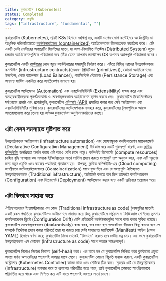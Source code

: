 ```yaml
---
title: কুবারনেটিস (Kubernetes)
status: Completed
category: প্রযুক্তি
tags: ["infrastructure", "fundamental", ""]
---
```


কুবারনেটিস (Kubernetes), প্রায়ই K8s হিসাবে সংক্ষিপ্ত হয়, একটি ওপেন-সোর্স কন্টেইনার অর্কেস্ট্রেটর যা আধুনিক পরিকাঠামোতে [কন্টেইনারাইজড (containerized)](/bn/container/) অ্যাপ্লিকেশনের জীবনচক্রকে স্বয়ংক্রিয় করে। এটি একটি ডেটা সেন্টারের অপারেটিং সিস্টেমের মতো, যা অংশ-বিভাগিত সিস্টেম (Distributed System) জুড়ে চলমান অ্যাপ্লিকেশনগুলিকে পরিচালনা করে (ঠিক যেমন আপনার ল্যাপটপের OS আপনার অ্যাপগুলি পরিচালনা করে) ‍।

কুবারনেটিস একটি [ক্লাস্টারের](cluster.md) নোড জুড়ে কন্টেইনারের সময়সূচী নির্ধারণ করে। এটিতে বিভিন্ন ধরনের ইনফ্রাস্টাকচার কনস্টাক্টস (infrustructure contructs)(যেমন- প্রিমিটিভস (primitives)), কোনো অ্যাপ্লিকেশনের ইনস্টেন্স, লোড ব্যালেন্সার (Load Balancer), পারসিস্টেন্ট স্টোরেজ (Persistance Storage) এবং অন্যান্য সার্ভিস একত্রিত করে অ্যাপ্লিকেশন বানানো হয়।

কুবারনেটিস অটোমেশন (Automation) এবং এক্সটেনসিবিলিটি (Extensibility) সক্ষম করে এবং ব্যবহারকারীদেরকে পুনর্গঠনযোগ্য ও ঘোষণামূলকভাবে অ্যাপ্লিকেশন স্থাপন করতে দেয়। কুবারনেটিস ইকোসিস্টেমের সফ্টওয়্যার প্রডাক্ট এবং প্রজেক্টগুলি, কুবারনেটিস [এপিআই (API)](/bn/application-programming-interface/) প্রসারিত করার জন্য সেই অটোমেশন এবং এক্সটেনসিবিলিটির সুবিধা নেয়। কুবারনেটিসের অটোমেশনকে ব্যবহার করে, কুবারনেটিসের টুলসগুলিকে আরও অ্যাক্সেসযোগ্য করে তোলা হয় অভিজ্ঞ কুবারনেটিস অনুশীলনকারীদের কাছে।

## এটা যেসব সমস্যাতে দৃষ্টিপাত করে

ইনফ্রাস্ট্রাকচার অটোমেশন (Infrastructure automation) এবং ঘোষণামূলক কনফিগারেশন ম্যানেজমেন্ট (Declarative Configuration Management) দীর্ঘকাল ধরে একটি গুরুত্বপূর্ণ ধারণা, এবং [ক্লাউড কম্পিউটিং](/bn/cloud-computing/) জনপ্রিয়তা অর্জন করায় এটি আরও বেশি চাপে পড়ে। কম্পিউট রিসোর্সের (compute resources) চাহিদা বৃদ্ধি পাওয়ায় কম সংখ্যক ইন্জিনিয়ারের সাথে সার্ভিস প্রদান করতে সংস্থাগুলি চাপ অনুভব করে, এবং এটি পূরণের জন্য নতুন প্রযুক্তি এবং কাজের পদ্ধতিরই প্রয়োজন হয়। উপরন্তু, ক্লাউড কম্পিউটিং-এর (Cloud computing) জনপ্রীয়তা কন্টেনারাইজেশনের (Containerization) সাথে যুক্ত ছিল এবং যে সংস্থাগুলি ঐতিহ্যগত ইনফ্রাস্ট্রাকচারকে (Traditional infrastructure), অটোমেট করতে ব্যস্ত ছিল তাদেরই কনফিগারেশন (Configuration) এবং ডিপ্লয়মেন্ট (Deployment) অটোমেশন করার জন্য একটি প্রক্রিয়ার প্রয়োজন পরে।

## এটা কিভাবে সাহায্য করে

ঐতিহ্যগতভাবে ইনফ্রাস্ট্রাকচার এস কোড (Traditional infrastructure as code)  টুলসগুলির মতোই একই রকম পদ্ধতিতে কুবারনেটিসও অটোমেশনে সাহায্য করে কিন্তু কুবারনেটিসে ভার্চুয়াল বা ফিজিক্যাল মেশিনের তুলনায় কনফিগারেশন ড্রিফ্টে (Configuration Drift) বেশি প্রতিরোধী কন্টেইনারগুলির  সাথে কাজ করার সুবিধা রয়েছে।
কুবারনেটিস ঘোষণামূলকভাবে (declaratively) কাজ করে, যার মানে হল অপারেটররা কীভাবে কিছু করতে হবে সে সম্পর্কে নির্দেশনা প্রদান করার পরিবর্তে তারা যা করতে চায় সেটা সাধারণত ম্যানিফেস্ট (Manifest) ফাইল (যেমন YAML) হিসাবে বর্ণনা করে; কুবারনেটিস নিজে থেকেই "কিভাবে" করতে হবে সেটার যত্ন নেয়। এর ফলে কুবারনেটিস ইনফ্রাস্ট্রাকচার এস কোডের (Infrastructure as code) সাথে অত্যন্ত সামঞ্জস্যপূর্ণ।

কুবারনেটিস নিজেও নিজের নিরাময় (self-heal) করে। এর মানে হল যে কুবারনেটিস নিশ্চিত করে ক্লাস্টারের প্রকৃত অবস্থা সর্বদা অপারেটরের পছন্দসই অবস্থার সাথে মেলে। কুবারনেটিস কোনো বিচ্যুতি সনাক্ত করলে, একটি কুবারনেটিস কন্ট্রোলার (Kubernetes Controller) কাজে নামে এবং সেটিকে ঠিক করে। সুতরাং এটি যে ইনফ্রাস্ট্রাকচার (Infrastructure) ব্যবহার করে তা ক্রমাগত পরিবর্তীত হতে পারে, তাই কুবারনেটিস ক্রমাগত স্বয়ংক্রিয়ভাবে পরিবর্তিত হতে থাকে এবং নিশ্চিত করে এটি যাতে পছন্দসই অবস্থার সাথে মেলে।
